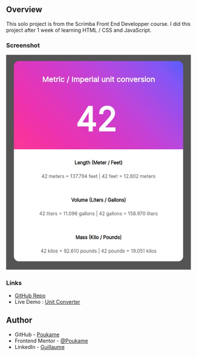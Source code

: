 ## Overview

This solo project is from the Scrimba Front End Developper course.
I did this project after 1 week of learning HTML / CSS and JavaScript.


### Screenshot

![Functionalities](./screenshot/unit-converter.webp)

### Links

- [GitHub Repo](https://github.com/Poukame/Movie-Watchlist)
- Live Demo : [Unit Converter](https://movie-watchlist-api.netlify.app)


## Author

- GitHub - [Poukame](https://github.com/Poukame)
- Frontend Mentor - [@Poukame](https://www.frontendmentor.io/profile/Poukame)
- LinkedIn - [Guillaume](https://www.linkedin.com/in/theretg)

